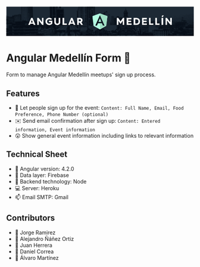![Angular Medellin Logo](https://github.com/angular-medellin/meetup/blob/master/assets/angular-medellin-banner.png?raw=true)

# Angular Medellín Form 📝

Form to manage Angular Medellín meetups' sign up process.

## Features

- 🤳 Let people sign up for the event: `Content: Full Name, Email, Food Preference, Phone Number (optional)`
- ✉️ Send email confirmation after sign up: `Content: Entered information, Event information`
- 😲 Show general event information including links to relevant information

## Technical Sheet

- 🔧 Angular version: 4.2.0
- 🔩 Data layer: Firebase
- 🔨 Backend technology: Node
- 💻 Server: Heroku
- 📫 Email SMTP: Gmail

## Contributors

- 🤵 Jorge Ramirez
- 🤵 Alejandro Ñáñez Ortiz 
- 🤵 Juan Herrera
- 🤵 Daniel Correa
- 🤵 Álvaro Martínez